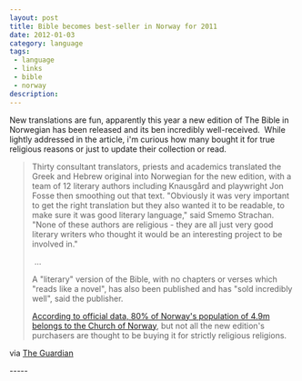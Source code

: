 ```yaml
---
layout: post
title: Bible becomes best-seller in Norway for 2011
date: 2012-01-03
category: language
tags:
 - language
 - links
 - bible
 - norway
description:
---
```


<p>New translations are fun, apparently this year a new edition of The Bible in Norwegian has been released and its ben incredibly well-received. &nbsp;While lightly addressed in the article, i'm curious how many bought it for true religious reasons or just to update their collection or read.</p>
<blockquote>
<p>Thirty consultant translators, priests and academics translated the Greek and Hebrew original into Norwegian for the new edition, with a team of 12 literary authors including Knausg&aring;rd and playwright Jon Fosse then smoothing out that text. "Obviously it was very important to get the right translation but they also wanted it to be readable, to make sure it was good literary language," said Smemo Strachan. "None of these authors are religious - they are all just very good literary writers who thought it would be an interesting project to be involved in."</p>
<p>&nbsp;...</p>
<p>A "literary" version of the Bible, with no chapters or verses which "reads like a novel", has also been published and has "sold incredibly well", said the publisher.</p>
<p><a href="http://www.norway.org.uk/aboutnorway/society/people/general/">According to official data, 80% of Norway's population of 4.9m belongs to the Church of Norway</a>, but not all the new edition's purchasers are thought to be buying it for strictly religious religions.</p>
</blockquote>
<p>via <a class="offsite-link-inline" href="http://www.guardian.co.uk/books/2012/jan/03/bible-2011-bestseller-norway?CMP=twt_fd" target="_blank">The Guardian</a></p>
-----

